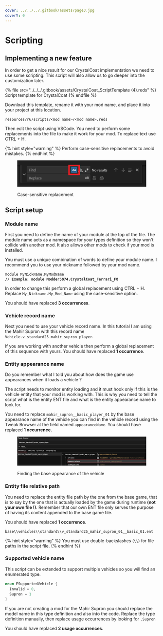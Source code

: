 ```yaml
---
cover: ../../../.gitbook/assets/page3.jpg
coverY: 0
---
```


# Scripting

## Implementing a new feature

In order to get a nice result for our CrystalCoat implementation we need to use some scripting. This script will also allow us to go deeper into the customization later.

{% file src="../../../.gitbook/assets/CrystalCoat_ScriptTemplate (4).reds" %}
Script template for CrystalCoat
{% endfile %}

Download this template, rename it with your mod name, and place it into your project at this location.

```
resources/r6/scripts/<mod name>/<mod name>.reds
```

Then edit the script using VSCode. You need to perform some replacements into the file to make it work for your mod. To replace text use CTRL + H.

{% hint style="warning" %}
Perform case-sensitive replacements to avoid mistakes.
{% endhint %}

<figure><img src="../../../.gitbook/assets/spaces_4gzcGtLrr90pVjAWVdTc_uploads_0GCmaBXX3e3gwex8daEz_image.webp" alt=""><figcaption><p>Case-sensitive replacement</p></figcaption></figure>

## Script setup

### Module name

First you need to define the name of your module at the top of the file. The module name acts as a namespace for your types definition so they won't collide with another mod. It also allows other mods to check if your mod is installed.

You must use a unique combination of words to define your module name. I recommend you to use your nickname followed by your mod name.

<pre class="language-swift"><code class="lang-swift">module MyNickName.MyModName
<strong>// Example: module Modder5874.CrystalCoat_Ferrari_F8
</strong></code></pre>

In order to change this perform a global replacement using CTRL + H. Replace `My_Nickname.My_Mod_Name` using the case-sensitive option.

You should have replaced **3 occurrences**.

### Vehicle record name

Next you need to use your vehicle record name. In this tutorial I am using the Mahir Supron with this record name `Vehicle.v_standard25_mahir_supron_player`.

If you are working with another vehicle then perform a global replacement of this sequence with yours. You should have replaced **1 occurrence**.

### Entity appearance name

Do you remember what I told you about how does the game use appearances when it loads a vehicle ?&#x20;

The script needs to monitor entity loading and it must hook only if this is the vehicle entity that your mod is working with. This is why you need to tell the script what is the entity ENT file and what is the entity appearance name to look for.

You need to replace `mahir_supron__basic_player_01` by the base appearance name of the vehicle you can find in the vehicle record using the Tweak Browser at the field named `appearanceName`. You should have replaced **1 occurrence**.

<figure><img src="../../../.gitbook/assets/spaces_4gzcGtLrr90pVjAWVdTc_uploads_mBELJ0qcN9JS0BRGZBI8_image.webp" alt=""><figcaption><p>Finding the base appearance of the vehicle</p></figcaption></figure>

### Entity file relative path

You need to replace the entity file path by the one from the base game, that is to say by the one that is actually loaded by the game during runtime **(not your own file !)**. Remember that our own ENT file only serves the purpose of having its content appended to the base game file.

You should have replaced **1 occurrence**.

```
base\\vehicles\\standard\\v_standard25_mahir_supron_01__basic_01.ent
```

{% hint style="warning" %}
You must use double-backslashes (`\\`) for file paths in the script file.
{% endhint %}

### Supported vehicle name

This script can be extended to support multiple vehicles so you will find an enumerated type.

```swift
enum ESupportedVehicle {
  Invalid = 0,
  Supron = 1
}
```

If you are not creating a mod for the Mahir Supron you should replace the model name in this type definition and also into the code. Replace the type definition manually, then replace usage occurrences by looking for `.Supron`

You should have replaced **2 usage occurrences**.
